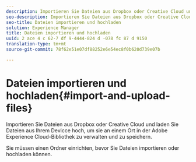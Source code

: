 ```yaml
---
description: Importieren Sie Dateien aus Dropbox oder Creative Cloud und laden Sie Dateien aus Ihrem Devicce hoch, um sie an einem Ort in der Adobe Experience Cloud-Bibliothek zu verwalten und zu speichern.
seo-description: Importieren Sie Dateien aus Dropbox oder Creative Cloud und laden Sie Dateien aus Ihrem Devicce hoch, um sie an einem Ort in der Adobe Experience Cloud-Bibliothek zu verwalten und zu speichern.
seo-title: Dateien importieren und hochladen
solution: Experience Manager
title: Dateien importieren und hochladen
uuid: 2 ace 4 c 62-7 df 9-4444-824 d -078 fc 87 d 9150
translation-type: tm+mt
source-git-commit: 78f62e51e07df88252e6e54ec8f0b620d739e07b

---
```



# Dateien importieren und hochladen{#import-and-upload-files}

Importieren Sie Dateien aus Dropbox oder Creative Cloud und laden Sie Dateien aus Ihrem Devicce hoch, um sie an einem Ort in der Adobe Experience Cloud-Bibliothek zu verwalten und zu speichern.

Sie müssen einen Ordner einrichten, bevor Sie Dateien importieren oder hochladen können.
